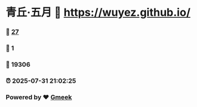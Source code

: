 # 青丘·五月 :link: https://wuyez.github.io/ 
### :page_facing_up: [27](https://wuyez.github.io//tag.html) 
### :speech_balloon: 1 
### :hibiscus: 19306 
### :alarm_clock: 2025-07-31 21:02:25 
### Powered by :heart: [Gmeek](https://github.com/Meekdai/Gmeek)
